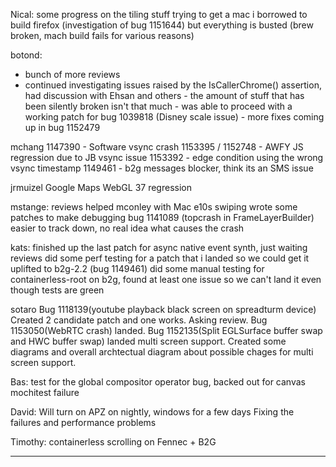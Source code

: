 Nical:
        some progress on the tiling stuff
        trying to get a mac i borrowed to build firefox (investigation of bug 1151644) but everything is busted (brew broken, mach build fails for various reasons)



botond:
  - bunch of more reviews
  - continued investigating issues raised by the IsCallerChrome() assertion, had discussion with Ehsan and others
          - the amount of stuff that has been silently broken isn't that much
          - was able to proceed with a working patch for bug 1039818 (Disney scale issue)
          - more fixes coming up in bug 1152479



mchang
        1147390 - Software vsync crash
        1153395 / 1152748 - AWFY JS regression due to JB vsync issue
        1153392 - edge condition using the wrong vsync timestamp
        1149461 - b2g messages blocker, think its an SMS issue



jrmuizel
        Google Maps WebGL 37 regression



mstange:
        reviews
        helped mconley with Mac e10s swiping
        wrote some patches to make debugging bug 1141089 (topcrash in FrameLayerBuilder) easier to track down, no real idea what causes the crash



kats:
        finished up the last patch for async native event synth, just waiting reviews
        did some perf testing for a patch that i landed so we could get it uplifted to b2g-2.2 (bug 1149461)
        did some manual testing for containerless-root on b2g, found at least one issue so we can't land it even though tests are green



sotaro
        Bug 1118139(youtube playback black screen on spreadturm device) Created 2 candidate patch and one works. Asking review.
        Bug 1153050(WebRTC crash) landed.
        Bug 1152135(Split EGLSurface buffer swap and HWC buffer swap) landed
        multi screen support. Created some diagrams and overall archtectual diagram about possible chages for multi screen support.



Bas:
        test for the global compositor operator bug, backed out for canvas mochitest failure



David:
        Will turn on APZ on nightly, windows for a few days
        Fixing the failures and performance problems



Timothy:
        containerless scrolling on Fennec + B2G



________________


